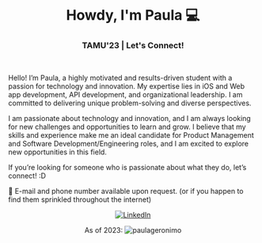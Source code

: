 <h1 align="center"> Howdy, I'm Paula 💻 </h1>

<h3 align="center">  TAMU'23   | Let's Connect!  </h3> <br>

<p>Hello! I’m Paula, a highly motivated and results-driven student with a passion for technology and innovation. My expertise lies in iOS and Web app development, API development, and organizational leadership. I am committed to delivering unique problem-solving and diverse perspectives.</p>

<p>I am passionate about technology and innovation, and I am always looking for new challenges and opportunities to learn and grow. I believe that my skills and experience make me an ideal candidate for Product Management and Software Development/Engineering roles, and I am excited to explore new opportunities in this field.</p>

<p>If you’re looking for someone who is passionate about what they do, let’s connect! :D</p>

<p>👤 E-mail and phone number available upon request. (or if you happen to find them sprinkled throughout the internet)</p>
<p align="center"> 
<a href="https://www.linkedin.com/in/~pau/"><img alt="LinkedIn" src="https://img.shields.io/badge/-Paula_Geronimo-blue?style=flat-square&logo=Linkedin&logoColor=white&link=https://www.linkedin.com/in/~pau/"></a>
</p>

<p align="center"> As of 2023: <img src="https://komarev.com/ghpvc/?username=paulageronimo" alt="paulageronimo" /> </p>

